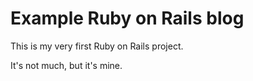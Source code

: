 # Example Ruby on Rails blog

This is my very first Ruby on Rails project.

It's not much, but it's mine.
